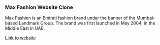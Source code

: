 ### Max Fashion Website Clone
Max Fashion is an Emirati fashion brand under the banner of the Mumbai-based Landmark Group.
 The brand was first launched in May 2004, in the Middle East in UAE.


[Link to website](https://penitent-bell-5215.vercel.app/)
